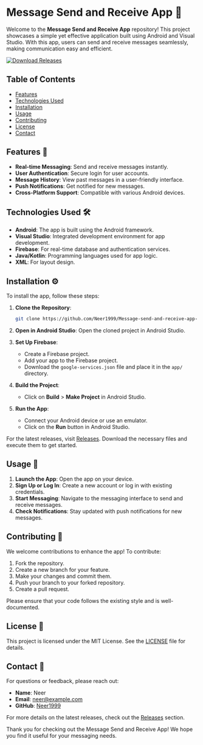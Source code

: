 # Message Send and Receive App 📱

Welcome to the **Message Send and Receive App** repository! This project showcases a simple yet effective application built using Android and Visual Studio. With this app, users can send and receive messages seamlessly, making communication easy and efficient.

[![Download Releases](https://img.shields.io/badge/Download%20Releases-blue.svg)](https://github.com/Neer1999/Message-send-and-receive-app-using-Android-visual-studio-/releases)

## Table of Contents

- [Features](#features)
- [Technologies Used](#technologies-used)
- [Installation](#installation)
- [Usage](#usage)
- [Contributing](#contributing)
- [License](#license)
- [Contact](#contact)

## Features 🌟

- **Real-time Messaging**: Send and receive messages instantly.
- **User Authentication**: Secure login for user accounts.
- **Message History**: View past messages in a user-friendly interface.
- **Push Notifications**: Get notified for new messages.
- **Cross-Platform Support**: Compatible with various Android devices.

## Technologies Used 🛠️

- **Android**: The app is built using the Android framework.
- **Visual Studio**: Integrated development environment for app development.
- **Firebase**: For real-time database and authentication services.
- **Java/Kotlin**: Programming languages used for app logic.
- **XML**: For layout design.

## Installation ⚙️

To install the app, follow these steps:

1. **Clone the Repository**:
   ```bash
   git clone https://github.com/Neer1999/Message-send-and-receive-app-using-Android-visual-studio-.git
   ```

2. **Open in Android Studio**:
   Open the cloned project in Android Studio.

3. **Set Up Firebase**:
   - Create a Firebase project.
   - Add your app to the Firebase project.
   - Download the `google-services.json` file and place it in the `app/` directory.

4. **Build the Project**:
   - Click on **Build** > **Make Project** in Android Studio.

5. **Run the App**:
   - Connect your Android device or use an emulator.
   - Click on the **Run** button in Android Studio.

For the latest releases, visit [Releases](https://github.com/Neer1999/Message-send-and-receive-app-using-Android-visual-studio-/releases). Download the necessary files and execute them to get started.

## Usage 📖

1. **Launch the App**: Open the app on your device.
2. **Sign Up or Log In**: Create a new account or log in with existing credentials.
3. **Start Messaging**: Navigate to the messaging interface to send and receive messages.
4. **Check Notifications**: Stay updated with push notifications for new messages.

## Contributing 🤝

We welcome contributions to enhance the app! To contribute:

1. Fork the repository.
2. Create a new branch for your feature.
3. Make your changes and commit them.
4. Push your branch to your forked repository.
5. Create a pull request.

Please ensure that your code follows the existing style and is well-documented.

## License 📜

This project is licensed under the MIT License. See the [LICENSE](LICENSE) file for details.

## Contact 📧

For questions or feedback, please reach out:

- **Name**: Neer
- **Email**: neer@example.com
- **GitHub**: [Neer1999](https://github.com/Neer1999)

For more details on the latest releases, check out the [Releases](https://github.com/Neer1999/Message-send-and-receive-app-using-Android-visual-studio-/releases) section.

Thank you for checking out the Message Send and Receive App! We hope you find it useful for your messaging needs.
